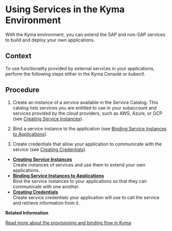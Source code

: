 <!-- loioea4dd81e49254dd482d32e3c20f4477a -->

# Using Services in the Kyma Environment

With the Kyma environment, you can extend the SAP and non-SAP services to build and deploy your own applications.



<a name="loioea4dd81e49254dd482d32e3c20f4477a__context_bwf_5ch_ypb"/>

## Context

To use functionality provided by external services in your applications, perform the following steps either in the Kyma Console or kubectl.



<a name="loioea4dd81e49254dd482d32e3c20f4477a__steps_ayb_vch_ypb"/>

## Procedure

1.  Create an instance of a service available in the Service Catalog. This catalog lists services you are entitled to use in your subaccount and services provided by the cloud providers, such as AWS, Azure, or GCP \(see [Creating Service Instances](Creating_Service_Instances_979735b.md)\).

2.  Bind a service instance to the application \(see [Binding Service Instances to Applications](Binding_Service_Instances_to_Applications_d1aa23c.md)\).

3.  Create credentials that allow your application to communicate with the service \(see [Creating Credentials](Creating_Credentials_945498c.md)\).


-   **[Creating Service Instances](Creating_Service_Instances_979735b.md " Create instances of services and use them to extend your own applications.")**  
 Create instances of services and use them to extend your own applications.
-   **[Binding Service Instances to Applications](Binding_Service_Instances_to_Applications_d1aa23c.md "Bind the service instances to your applications so that they can communicate with one
		another.")**  
Bind the service instances to your applications so that they can communicate with one another.
-   **[Creating Credentials](Creating_Credentials_945498c.md "Create service credentials your application will use to call the service and retrieve
		information from it. ")**  
Create service credentials your application will use to call the service and retrieve information from it.

**Related Information**  


[Read more about the provisioning and binding flow in Kyma](https://kyma-project.io/docs/components/service-catalog#details-provisioning-and-binding-flow)

